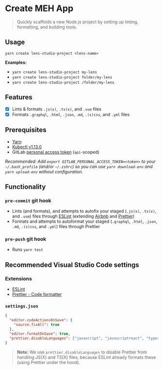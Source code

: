 # Create MEH App

> Quickly scaffolds a new Node.js project by setting up linting, formatting, and building tools.

## Usage

```shell
yarn create lens-studio-project <lens-name>
```

**Examples:**

- `yarn create lens-studio-project my-lens`
- `yarn create lens-studio-project folder/my-lens`
- `yarn create lens-studio-project /folder/my-lens`

## Features

- [x] Lints & formats `.js(x)`, `.ts(x)`, and `.vue` files
- [x] Formats `.graphql`, `.html`, `.json`, `.md`, `.(s)css`, and `.yml` files

## Prerequisites

- [Yarn](https://yarnpkg.com/)
- [Kubectl v1.13.0](https://storage.googleapis.com/kubernetes-release/release/v1.13.0/bin/darwin/amd64/kubectl)
- GitLab [personal access token](https://gitlab.com/profile/personal_access_tokens) (`api`-scoped)

_Recommended: Add `export GITLAB_PERSONAL_ACCESS_TOKEN=<token>` to your `~/.bash_profile` (and/or `~/.zshrc`) so you can use `yarn download-env` and `yarn upload-env` without configuration._

## Functionality

### `pre-commit` git hook

- Lints (and formats), and attempts to autofix your staged (`.js(x)`, `.ts(x)`, and `.vue`) files through [ESLint](https://eslint.org/) (extending [Airbnb](https://github.com/airbnb/javascript#readme) and [Prettier](https://prettier.io/))
- Formats and attempts to autoformat your staged (`.graphql`, `.html`, `.json`, `.md`, `.(s)css`, and `.yml`) files through Prettier

### `pre-push` git hook

- Runs `yarn test`

## Recommended Visual Studio Code settings

### Extensions

- [ESLint](https://marketplace.visualstudio.com/items?itemName=dbaeumer.vscode-eslint)
- [Prettier - Code formatter](https://marketplace.visualstudio.com/items?itemName=esbenp.prettier-vscode)

### `settings.json`

```json
{
  "editor.codeActionsOnSave": {
    "source.fixAll": true
  },
  "editor.formatOnSave": true,
  "prettier.disableLanguages": ["javascript", "javascriptreact", "typescript", "typescriptreact"]
}
```

> **Note:** We use `prettier.disableLanguages` to disable Prettier from handling JS(X) and TS(X) files, because ESLint already formats these (using Prettier under the hood).
